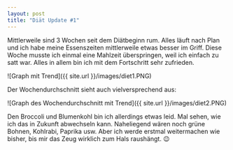 ```yaml
---
layout: post
title: "Diät Update #1"
---
```

Mittlerweile sind 3 Wochen seit dem Diätbeginn rum. Alles läuft nach Plan und ich habe meine Essenszeiten mittlerweile etwas besser im Griff. Diese Woche musste ich einmal eine Mahlzeit überspringen, weil ich einfach zu satt war. Alles in allem bin ich mit dem Fortschritt sehr zufrieden.

![Graph mit Trend]({{ site.url }}/images/diet1.PNG)

Der Wochendurchschnitt sieht auch vielversprechend aus:

![Graph des Wochendurchschnitt mit Trend]({{ site.url }}/images/diet2.PNG)

Den Broccoli und Blumenkohl bin ich allerdings etwas leid. Mal sehen, wie ich das in Zukunft abwechseln kann. Naheliegend wären noch grüne Bohnen, Kohlrabi, Paprika usw. Aber ich werde erstmal weitermachen wie bisher, bis mir das Zeug wirklich zum Hals raushängt. 😉
